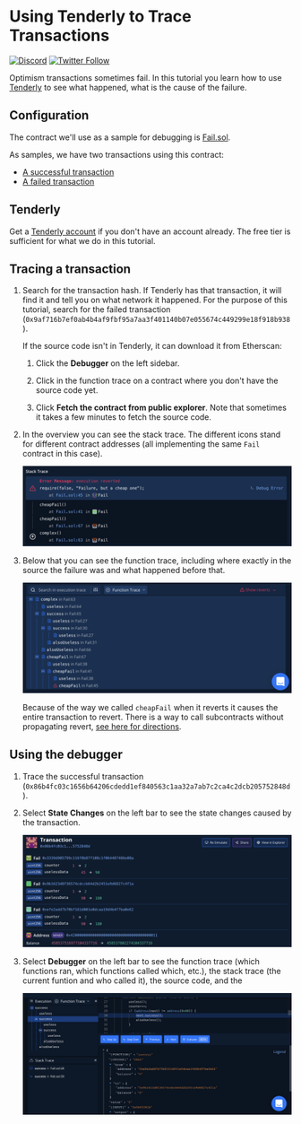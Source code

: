 # Using Tenderly to Trace Transactions
[![Discord](https://img.shields.io/discord/667044843901681675.svg?color=768AD4&label=discord&logo=https%3A%2F%2Fdiscordapp.com%2Fassets%2F8c9701b98ad4372b58f13fd9f65f966e.svg)](https://discord-gateway.optimism.io)
[![Twitter Follow](https://img.shields.io/twitter/follow/optimismFND.svg?label=optimismFND&style=social)](https://twitter.com/optimismFND)

Optimism transactions sometimes fail.
In this tutorial you learn how to use [Tenderly](https://tenderly.co/) to see what happened, what is the cause of the failure.

## Configuration

The contract we'll use as a sample for debugging is [Fail.sol](contracts/Fail.sol).

As samples, we have two transactions using this contract:

- [A successful transaction](https://goerli-optimism.etherscan.io/tx/0x86b4fc03c1656b64206cdedd1ef840563c1aa32a7ab7c2ca4c2dcb205752848d)
- [A failed transaction](https://goerli-optimism.etherscan.io/tx/0x9af716b7ef0ab4b4af9fbf95a7aa3f401140b07e055674c449299e18f918b938)

## Tenderly

Get a [Tenderly account](https://dashboard.tenderly.co/register?utm_source=homepage) if you don't have an account already.
The free tier is sufficient for what we do in this tutorial.

## Tracing a transaction

1. Search for the transaction hash.
   If Tenderly has that transaction, it will find it and tell you on what network it happened.
   For the purpose of this tutorial, search for the failed transaction (`0x9af716b7ef0ab4b4af9fbf95a7aa3f401140b07e055674c449299e18f918b938`).

   If the source code isn't in Tenderly, it can download it from Etherscan:

   1. Click the **Debugger** on the left sidebar.

   1. Click in the function trace on a contract where you don't have the source code yet.

   1. Click **Fetch the contract from public explorer**.
      Note that sometimes it takes a few minutes to fetch the source code.

1. In the overview you can see the stack trace.
   The different icons stand for different contract addresses (all implementing the same `Fail` contract in this case).

   ![stack trace](assets/stack-trace.png)

1. Below that you can see the function trace, including where exactly in the source the failure was and what happened before that.

   ![function trace](assets/func-trace.png)

   Because of the way we called `cheapFail` when it reverts it causes the entire transaction to revert.
   There is a way to call subcontracts without propagating revert, [see here for directions](https://stackoverflow.com/questions/72102722/can-transaction-fail-but-the-calling-contract-will-think-it-was-successful).

## Using the debugger

1. Trace the successful transaction (`0x86b4fc03c1656b64206cdedd1ef840563c1aa32a7ab7c2ca4c2dcb205752848d`).

1. Select **State Changes** on the left bar to see the state changes caused by the transaction.

   ![state changes](assets/state-changes.png)

1. Select **Debugger** on the left bar to see the function trace (which functions ran, which functions called which, etc.), the stack trace (the current funtion and who called it), the source code, and the 

   ![debugger](assets/debugger.png)
   